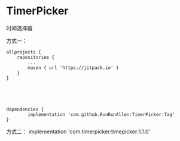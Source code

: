 # TimerPicker
时间选择器

方式一：

	allprojects {
		repositories {
			...
			maven { url 'https://jitpack.io' }
		}
	}





	dependencies {
	        implementation 'com.github.RunRunAllen:TimerPicker:Tag'
	}
 
方式二： 
       implementation 'com.timerpicker:timepicker:1.1.0'


